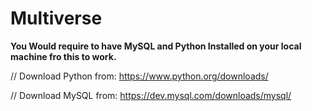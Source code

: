 # Multiverse
**You Would require to have MySQL and Python Installed on your local machine fro this to work.**

// Download Python from: https://www.python.org/downloads/ 

// Download MySQL from: https://dev.mysql.com/downloads/mysql/
